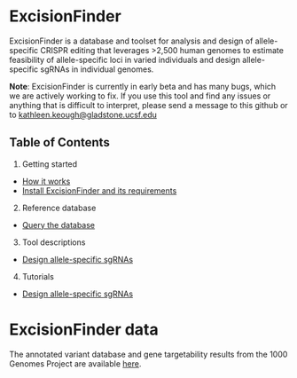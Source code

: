 # ExcisionFinder

ExcisionFinder is a database and toolset for analysis and design of allele-specific CRISPR editing that leverages >2,500 human genomes to estimate feasibility of allele-specific loci in varied individuals and design allele-specific sgRNAs in individual genomes. 

**Note**: ExcisionFinder is currently in early beta and has many bugs, which we are actively working to fix. If you use this tool and find any issues or anything that is difficult to interpret, please send a message to this github or to kathleen.keough@gladstone.ucsf.edu

## Table of Contents

1. Getting started
* [How it works](https://github.com/keoughkath/ExcisionFinder/wiki/Overview)
* [Install ExcisionFinder and its requirements](https://github.com/keoughkath/ExcisionFinder/wiki/Install-ExcisionFinder-and-its-requirements)
2. Reference database
* [Query the database](https://github.com/keoughkath/ExcisionFinder/wiki/Tutorial:-Querying-ExcisionFinder-variant-annotations)
3. Tool descriptions
* [Design allele-specific sgRNAs](https://github.com/keoughkath/ExcisionFinder/wiki/Features-of-gen_sgRNAs.py)
4. Tutorials
* [Design allele-specific sgRNAs](https://github.com/keoughkath/ExcisionFinder/wiki/Tutorial:-design-sgRNAs-in-an-individual-genome)

# ExcisionFinder data

The annotated variant database and gene targetability results from the 1000 Genomes Project are available [here](http://lighthouse.ucsf.edu/public_files_no_password/excisionFinderData_public/ExcisionFinder_manuscript_data/).
